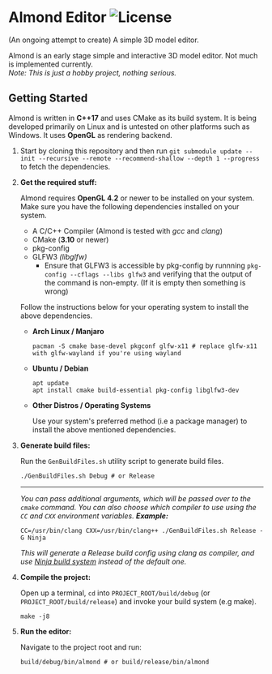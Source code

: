 # Almond Editor ![License](https://img.shields.io/github/license/enix403/Almond#1)

(An ongoing attempt to create) A simple 3D model editor.

Almond is an early stage simple and interactive 3D model editor. Not much is implemented currently.  
*Note: This is just a hobby project, nothing serious.*

## Getting Started

Almond is written in **C++17** and uses CMake as its build system. It is being developed primarily on Linux and is untested on other platforms such as Windows. It uses **OpenGL** as rendering backend.

1. Start by cloning this repository and then run `git submodule update --init --recursive --remote --recommend-shallow --depth 1 --progress` to fetch the dependencies.

2. **Get the required stuff:**

    Almond requires **OpenGL 4.2** or newer to be installed on your system. Make sure you have the following dependencies installed on your system.
    - A C/C++ Compiler (Almond is tested with *gcc* and *clang*)
    - CMake (**3.10** or newer)
    - pkg-config
    - GLFW3 *(libglfw)*
      - Ensure that GLFW3 is accessible by pkg-config  by runnning `pkg-config --cflags --libs glfw3` and verifying that the output of the command is non-empty. (If it is empty then something is wrong)

    Follow the instructions below for your operating system to install the above dependencies.

    - **Arch Linux / Manjaro**
    
       ```shell-script
       pacman -S cmake base-devel pkgconf glfw-x11 # replace glfw-x11 with glfw-wayland if you're using wayland
       ```

    - **Ubuntu / Debian**

       ```shell-script
       apt update
       apt install cmake build-essential pkg-config libglfw3-dev
       ```

    - **Other Distros / Operating Systems**

      Use your system's preferred method (i.e a package manager) to install the above mentioned dependencies.


3. **Generate build files:**

    Run the `GenBuildFiles.sh` utility script to generate build files.
    ```shell-script
    ./GenBuildFiles.sh Debug # or Release
    ```
    ------
    _You can pass additional arguments, which will be passed over to the `cmake` command. You can also choose which compiler to use using the `CC` and `CXX` environment variables. **Example:**_
    ```shell-script
    CC=/usr/bin/clang CXX=/usr/bin/clang++ ./GenBuildFiles.sh Release -G Ninja
    ```
    _This will generate a Release build config using clang as compiler, and use [Ninja build system][ninja-link] instead of the default one._


4. **Compile the project:**

    Open up a terminal, `cd` into `PROJECT_ROOT/build/debug` (or `PROJECT_ROOT/build/release`) and invoke your build system (e.g make).
    ```shell-script
    make -j8
    ```

5. **Run the editor:**

    Navigate to the project root and run:
    ```shell-script
    build/debug/bin/almond # or build/release/bin/almond
    ```


[ninja-link]: https://ninja-build.org
[cmake-link]: https://cmake.org/download/
